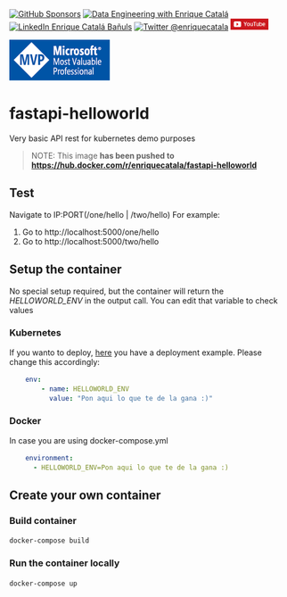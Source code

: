 <div>
    <a href="https://github.com/sponsors/enriquecatala"><img src="https://img.shields.io/badge/GitHub_Sponsors--_.svg?style=flat-square&logo=github&logoColor=EA4AAA" alt="GitHub Sponsors"></a>
    <a href="https://enriquecatala.com"><img src="https://img.shields.io/website?down_color=red&down_message=down&label=enriquecatala.com&up_color=46C018&url=https%3A%2F%2Fenriquecatala.com&style=flat-square" alt="Data Engineering with Enrique Catalá"></a>
    <a href="https://www.linkedin.com/in/enriquecatala"><img src="https://img.shields.io/badge/LinkedIn--_.svg?style=flat-square&logo=linkedin" alt="LinkedIn Enrique Catalá Bañuls"></a>
    <a href="https://twitter.com/enriquecatala"><img src="https://img.shields.io/twitter/follow/enriquecatala?color=blue&label=twitter&style=flat-square" alt="Twitter @enriquecatala"></a>
    <a href="https://youtube.com/enriquecatala"><img src="https://raw.githubusercontent.com/enriquecatala/enriquecatala/master/img/youtube.png" alt="Data Engineering: Canal youtube de Enrique Catalá" height=20></a>
</div>

<a href="https://mvp.microsoft.com/es-es/PublicProfile/5000312?fullName=Enrique%20Catala"><img src="https://raw.githubusercontent.com/enriquecatala/enriquecatala/master/img/MVP_Logo_horizontal.png" alt="Microsoft DataPlatform MVP Enrique Catalá"></a>
# fastapi-helloworld
Very basic API rest for kubernetes demo purposes

>NOTE: This image **has been pushed to https://hub.docker.com/r/enriquecatala/fastapi-helloworld**

## Test

Navigate to IP:PORT(/one/hello | /two/hello)
For example: 
1. Go to http://localhost:5000/one/hello
2. Go to http://localhost:5000/two/hello


## Setup the container

No special setup required, but the container will return the _HELLOWORLD_ENV_ in the output call. You can edit that variable to check values

### Kubernetes
If you wanto to deploy, [here](kubernetes-deployment.yaml) you have a deployment example. Please change this accordingly:

```yaml
    env:
        - name: HELLOWORLD_ENV
          value: "Pon aqui lo que te de la gana :)"
```

### Docker
In case you are using docker-compose.yml

```yaml
    environment:
      - HELLOWORLD_ENV=Pon aqui lo que te de la gana :)
```

## Create your own container
### Build container

`docker-compose build`

### Run the container locally

`docker-compose up`
